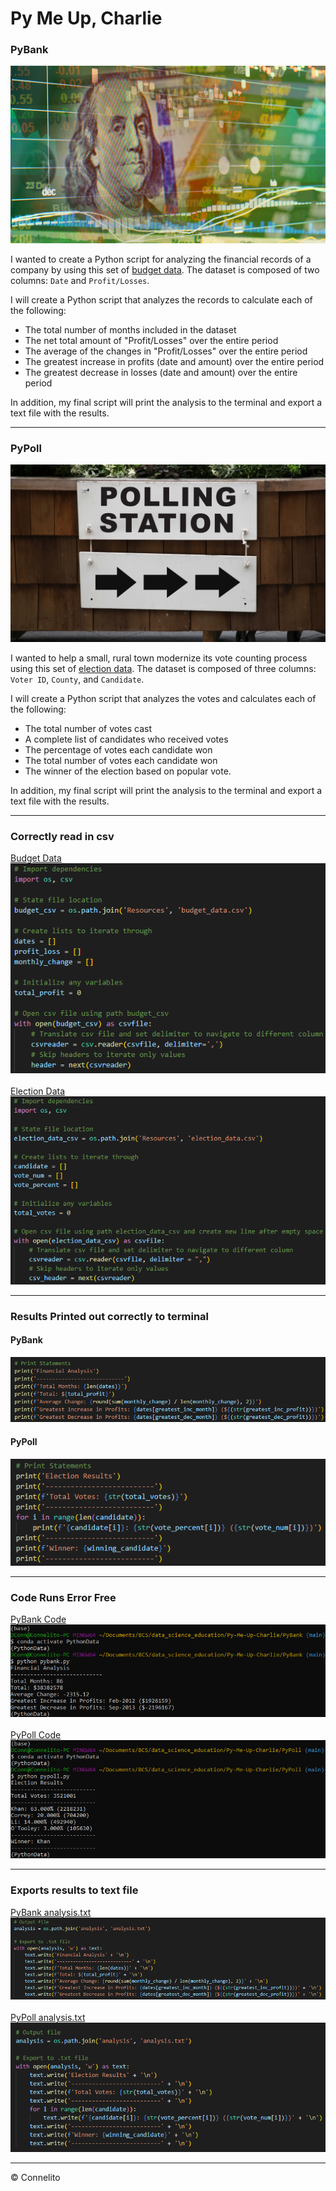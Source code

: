 # Py Me Up, Charlie

### PyBank

  ![Revenue](Images/revenue-per-lead.png)

I wanted to create a Python script for analyzing the financial records of a company by using this set of [budget data](PyBank/Resources/budget_data.csv). The dataset is composed of two columns: `Date` and `Profit/Losses`.

I will create a Python script that analyzes the records to calculate each of the following:
  * The total number of months included in the dataset
  * The net total amount of "Profit/Losses" over the entire period
  * The average of the changes in "Profit/Losses" over the entire period
  * The greatest increase in profits (date and amount) over the entire period
  * The greatest decrease in losses (date and amount) over the entire period

In addition, my final script will print the analysis to the terminal and export a text file with the results.

  - - -

### PyPoll

  ![Vote Counting](Images/Vote_counting.png)

I wanted to help a small, rural town modernize its vote counting process using this set of [election data](PyPoll/Resources/election_data.csv). The dataset is composed of three columns: `Voter ID`, `County`, and `Candidate`. 

I will create a Python script that analyzes the votes and calculates each of the following:
  * The total number of votes cast
  * A complete list of candidates who received votes
  * The percentage of votes each candidate won
  * The total number of votes each candidate won
  * The winner of the election based on popular vote.

In addition, my final script will print the analysis to the terminal and export a text file with the results.

  - - -

### Correctly read in csv
[Budget Data](PyBank/Resources/budget_data.csv)<br>
  ![Read PyBank CSV](Images/pybank_read_csv.png)<br><br>
[Election Data](PyPoll/Resources/election_data.csv)<br>
  ![Read PyPoll CSV](Images/pypoll_read_csv.png)

  - - -

### Results Printed out correctly to terminal
#### PyBank
  ![PyBank Print](Images/pybank_print_statements.png)
#### PyPoll
  ![PyPoll Print](Images/pypoll_print_statements.png)

  - - -

### Code Runs Error Free
[PyBank Code](PyBank/pybank.py)<br>
  ![PyBank Script](Images/pybank_script.png)<br><br>
[PyPoll Code](PyPoll/pypoll.py)<br>
  ![PyPoll Script](Images/pypoll_script.png)

  - - -

### Exports results to text file
[PyBank analysis.txt](PyBank/analysis/analysis.txt)<br>
  ![PyBank Export Text](Images/pybank_export_text.png)<br><br>
[PyPoll analysis.txt](PyPoll/analysis/analysis.txt)<br>
  ![PyPoll Export Text](Images/pypoll_export_text.png)

  - - -

© Connelito